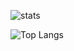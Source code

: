 ![stats](https://github-readme-stats.vercel.app/api?username=an-dyy&show_icons=true&theme=dark&count_private=true)

![Top Langs](https://github-readme-stats.vercel.app/api/top-langs/?username=an-dyy&layout=compact&theme=dark)
